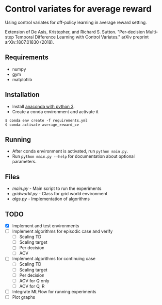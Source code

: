# Control variates for average reward
Using control variates for off-policy learning in average reward setting.

Extension of De Asis, Kristopher, and Richard S. Sutton. "Per-decision Multi-step Temporal Difference Learning with Control Variates." arXiv preprint arXiv:1807.01830 (2018).

## Requirements
- numpy
- gym
- matplotlib

## Installation
* Install [anaconda with python 3](https://www.anaconda.com/distribution/).
* Create a conda environment and activate it
 ```
 $ conda env create -f requirements.yml
 $ conda activate average_reward_cv
 ```

## Running
* After conda environment is activated, run `python main.py`.
* Run `python main.py --help` for documentation about optional parameters.

## Files
* _main.py_ - Main script to run the experiments
* _gridworld.py_ - Class for grid world environment
* _algs.py_ - Implementation of algorithms

## TODO
- [x] Implement and test environments
- [ ] Implement algorithms for episodic case and verify
    - [ ] Scaling TD
    - [ ] Scaling target
    - [ ] Per decision
    - [ ] ACV
- [ ] Implement algorithms for continuing case
    - [ ] Scaling TD
    - [ ] Scaling target
    - [ ] Per decision
    - [ ] ACV for Q only
    - [ ] ACV for Q, R
- [ ] Integrate MLFlow for running experiments
- [ ] Plot graphs